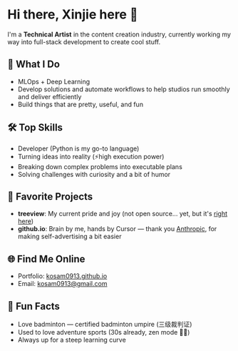# Hi there, Xinjie here 👋

I'm a **Technical Artist** in the content creation industry, currently working my way into full-stack development to create cool stuff.

## 🎨 What I Do
- MLOps + Deep Learning
- Develop solutions and automate workflows to help studios run smoothly and deliver efficiently
- Build things that are pretty, useful, and fun

## 🛠️ Top Skills
- Developer (Python is my go-to language)
- Turning ideas into reality (⚡️high execution power)
- Breaking down complex problems into executable plans
- Solving challenges with curiosity and a bit of humor

## 🚀 Favorite Projects
- **treeview**: My current pride and joy (not open source... yet, but it's [right here](https://chromewebstore.google.com/detail/notion-task-tree-viewer/ckoknomfbeadbnmkppidchmhmeaflbka))
- **github.io**: Brain by me, hands by Cursor — thank you [Anthropic](https://www.anthropic.com/), for making self-advertising a bit easier

## 🌐 Find Me Online
- Portfolio: [kosam0913.github.io](https://kosam0913.github.io)
- Email: kosam0913@gmail.com

## 🏸 Fun Facts
- Love badminton — certified badminton umpire (三级裁判证)
- Used to love adventure sports (30s already, zen mode 👩‍🍳)
- Always up for a steep learning curve
